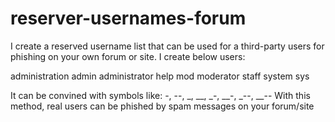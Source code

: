 # reserver-usernames-forum
I create a reserved username list that can be used for a third-party users for phishing on your own forum or site.
I create below users:

administration
admin
administrator
help
mod
moderator
staff
system
sys

It can be convined with symbols like: -, --, _, __, _-, __-, _--, __--
With this method, real users can be phished by spam messages on your forum/site
